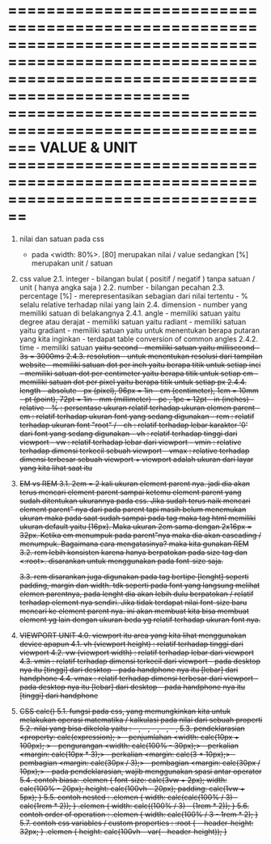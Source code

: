 =====================================================================================================================================================
======================================================= VALUE & UNIT ================================================================================
=====================================================================================================================================================

1. nilai dan satuan pada css
    - pada <width: 80%>. [80] merupakan nilai / value sedangkan [%] merupakan unit / satuan

2. css value
    2.1. integer
        - bilangan bulat ( positif / negatif ) tanpa satuan / unit ( hanya angka saja )
    2.2. number
        - bilangan pecahan
    2.3. percentage [%]
        - merepresentasikan sebagian dari nilai tertentu
        - % selalu relative terhadap nilai yang lain
    2.4. dimension
        - number yang memiliki satuan di belakangnya
        2.4.1. angle
            - memiliki satuan <deg> yaitu degree atau derajat
            - memiliki satuan <rad> yaitu radiant
            - memiliki satuan <grad> yaitu gradiant
            - memiliki satuan <turn> yaitu untuk menentukan berapa putaran yang kita inginkan
            - terdapat table conversion of common angles
        2.4.2. time
            - memiliki satuan <s> yaitu second
            - memiliki satuan <ms> yaitu millisecond
            - 3s = 3000ms
        2.4.3. resolution
            - untuk menentukan resolusi dari tampilan website
            - memiliki satuan <dpi> dot per inch yaitu berapa titik untuk setiap inci
            - memiliki satuan <dpcm> dot per centimeter yaitu berapa titik untuk setiap cm
            - memiliki satuan <dppx> dot per pixel yaitu berapa titik untuk setiap px
        2.4.4. length
            - absolute
                - px (pixel), 96px = 1in    - cm (centimeter), 1cm = 10mm
                - pt (point), 72pt = 1in    - mm (millimeter)
                - pc        , 1pc = 12pt    - in (inches)
            - relative
                - % : persentase ukuran relatif terhadap ukuran elemen parent
                - em : relatif terhadap ukuran font yang sedang digunakan
                - rem : relatif terhadap ukuran font "root" / <html>
                - ch : relatif terhadap lebar karakter '0' dari font yang sedang digunakan
                - vh : relatif terhadap tinggi dari viewport
                - vw : relatif terhadap lebar dari viewport
                - vmin : relative terhadap dimensi terkecil sebuah viewport
                - vmax : relative terhadap dimensi terbesar sebuah viewport
                + viewport adalah ukuran dari layar yang kita lihat saat itu

3. EM vs REM
    3.1. 2em = 2 kali ukuran element parent nya. jadi dia akan terus mencari element parent sampai ketemu element parent yang sudah ditentukan 
        ukurannya pada css. Jika sudah terus naik mencari element parent" nya dari pada parent tapi masih belum menemukan ukuran maka pada saat sudah
        sampai pada tag <html> maka tag html memiliki ukuran default yaitu [16px]. Maka ukuran 2em sama dengan 2x16px = 32px. Ketika em menumpuk pada
        parent"nya maka dia akan cascading / menumpuk. Bagaimana cara mengatasinya? maka kita gunakan REM
    3.2. rem lebih konsisten karena hanya berpatokan pada size tag <html> dan <:root>. disarankan untuk menggunakan pada font-size saja.

    3.3. rem disarankan juga digunakan pada tag bertipe [lenght] seperti padding, margin dan width. tdk seperti pada font yang langsung melihat elemen parentnya,
        pada lenght dia akan lebih dulu berpatokan / relatif terhadap element nya sendiri. Jika tidak terdapat nilai font-size baru mencari ke element parent nya.
        ini akan membuat kita bisa membuat element yg lain dengan ukuran beda yg relatif terhadap ukuran font nya.

4. VIEWPORT UNIT
    4.0. viewport itu area yang kita lihat menggunakan device apapun
    4.1. vh (viewport height) : relatif terhadap tinggi dari viewport
    4.2. vw (viewport width)  : relatif terhadap lebar dari viewport
    4.3. vmin                 : relatif terhadap dimensi terkecil dari viewport
        - pada desktop <vmin> nya itu [tinggi] dari desktop
        - pada handphone <vmin> nya itu [lebar] dari handphone
    4.4. vmax                 : relatif terhadap dimensi terbesar dari viewport
        - pada desktop <vmax> nya itu [lebar] dari desktop
        - pada handphone <vmax> nya itu [tinggi] dari handphone

5. CSS calc()
    5.1. fungsi pada css, yang memungkinkan kita untuk melakukan operasi matematika / kalkulasi pada nilai dari sebuah properti
    5.2. nilai yang bisa dikelola yaitu :
            - <length>      ,
            - <angle>       ,
            - <time>        ,
            - <percentage>  ,
            - <number>      ,
    5.3. pendeklarasian <property: calc(expression); >
            - penjumlahan <width: calc(10px + 100px); >
            - pengurangan <width: calc(100% - 30px);>
            - perkalian   <margin: calc(10px * 3);>
            - perkalian   <margin: calc(3 * 10px);>
            <!-- - perkalian   <margin: calc(3px * 10px)> ini yang salah-->
            - pembagian   <margin: calc(30px / 3);>
            - pembagian   <margin: calc(30px / 10px);>
            <!-- - pembagian   <margin: calc(30px / 0);> ini yang salah -->
            - pada pendeklarasian, wajib menggunakan spasi antar operator
    5.4. contoh biasa:
        .elemen {
            font-size: calc(3vw + 2px);
            width: calc(100% - 20px);
            height: calc(100vh - 20px);
            padding: calc(1vw + 5px);
        }
    5.5. contoh nested :
        .elemen {
            width: calc(calc(100% / 3) - calc(1rem * 2));
        }
        .elemen {
            width: calc((100% / 3) - (1rem * 2));
        }
    5.6. contoh order of operation :
        .elemen {
            width: calc(100% / 3 - 1rem * 2);
        }
    5.7. contoh css variables / custom properties :
        :root {
            --header-height: 32px;
        }
        .elemen  {
            height: calc(100vh - var(--header-height));
        }